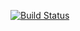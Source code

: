 [![Build Status](https://travis-ci.org/cionkubes/workq.svg?branch=master)](https://travis-ci.org/cionkubes/workq)
